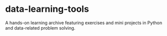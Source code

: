 # data-learning-tools
A hands-on learning archive featuring exercises and mini projects in Python  and data-related problem solving.
